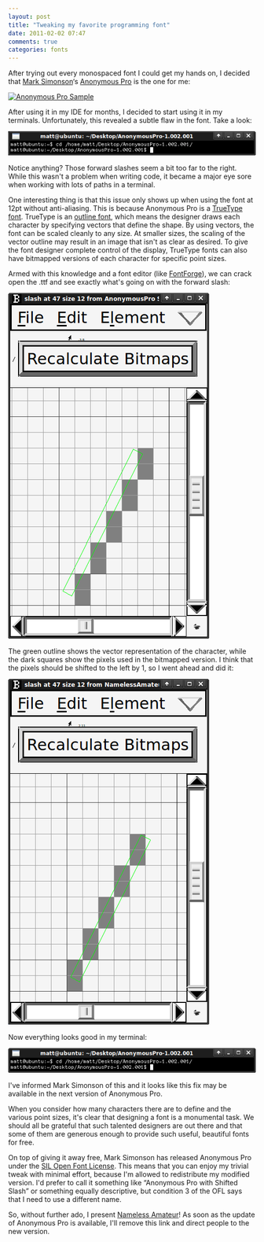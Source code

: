 ```yaml
---
layout: post
title: "Tweaking my favorite programming font"
date: 2011-02-02 07:47
comments: true
categories: fonts
---
```

After trying out every monospaced font I could get my hands on, I decided that [Mark Simonson](http://www.ms-studio.com/index.html)‘s [Anonymous Pro](http://www.ms-studio.com/FontSales/anonymouspro.html) is the one for me:

[![Anonymous Pro Sample](http://www.marksimonson.com/assets/content/fonts/anonymouspro_banner.png)](http://www.ms-studio.com/FontSales/anonymouspro.html)

After using it in my IDE for months, I decided to start using it in my terminals. Unfortunately, this revealed a subtle flaw in the font.  Take a look:

![terminal sample](/images/anonymous12.png)

Notice anything?  Those forward slashes seem a bit too far to the right. While this wasn't a problem when writing code, it became a major eye sore when working with lots of paths in a terminal.

One interesting thing is that this issue only shows up when using the font at 12pt without anti-aliasing. This is because Anonymous Pro is a [TrueType font](http://en.wikipedia.org/wiki/TrueType). TrueType is an [outline font](http://en.wikipedia.org/wiki/Outline_font#Outline_fonts), which means the designer draws each character by specifying vectors that define the shape.  By using vectors, the font can be scaled cleanly to any size. At smaller sizes, the scaling of the vector outline may result in an image that isn't as clear as desired. To give the font designer complete control of the display, TrueType fonts can also have bitmapped versions of each character for specific point sizes.

Armed with this knowledge and a font editor (like [FontForge](http://fontforge.sourceforge.net/)), we can crack open the .ttf and see exactly what's going on with the forward slash:

![original](/images/slashbitmaporiginal.png)

The green outline shows the vector representation of the character, while the dark squares show the pixels used in the bitmapped version. I think that the pixels should be shifted to the left by 1, so I went ahead and did it:

![modified](/images/slashbitmapmodified.png)

Now everything looks good in my terminal:

![fixed terminal](/images/anonymous12slashfixed.png)

I've informed Mark Simonson of this and it looks like this fix may be available in the next version of Anonymous Pro.

When you consider how many characters there are to define and the various point sizes, it's clear that designing a font is a monumental task. We should all be grateful that such talented designers are out there and that some of them are generous enough to provide such useful, beautiful fonts for free.

On top of giving it away free, Mark Simonson has released Anonymous Pro under the [SIL Open Font License](http://scripts.sil.org/cms/scripts/page.php?site_id=nrsi&id=OFL). This means that you can enjoy my trivial tweak with minimal effort, because I'm allowed to redistribute my modified version. I'd prefer to call it something like “Anonymous Pro with Shifted Slash” or something equally descriptive, but condition 3 of the OFL says that I need to use a different name.

So, without further ado, I present [Nameless Amateur](https://s3.amazonaws.com/1overBlog/programming_fonts/NamelessAmateur.zip)! As soon as the update of Anonymous Pro is available, I'll remove this link and direct people to the new version.